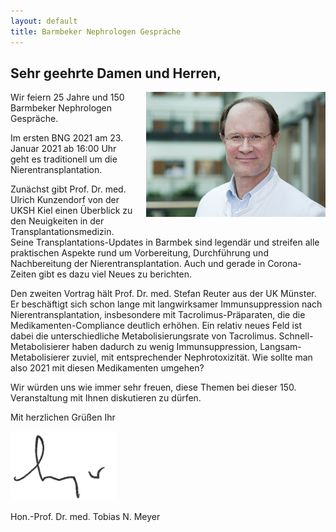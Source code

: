 ```yaml
---
layout: default
title: Barmbeker Nephrologen Gespräche
---
```

## Sehr geehrte Damen und Herren,

<img src="/assets/images/CA_Meyer.jpg" height="200rem" style="float:right; margin-left:20px; margin-bottom:20px;">
Wir feiern 25 Jahre und 150 Barmbeker Nephrologen Gespräche.  

Im ersten BNG 2021 am 23. Januar 2021 ab 16:00 Uhr geht es traditionell um die Nierentransplantation.  
  
Zunächst gibt Prof. Dr. med. Ulrich Kunzendorf von der UKSH Kiel einen Überblick zu den Neuigkeiten in der Transplantationsmedizin. Seine Transplantations-Updates in Barmbek sind legendär und streifen alle praktischen Aspekte rund um Vorbereitung, Durchführung und Nachbereitung der Nierentransplantation. Auch und gerade in Corona-Zeiten gibt es dazu viel Neues zu berichten.  
  
Den zweiten Vortrag hält Prof. Dr. med. Stefan Reuter aus der UK Münster. Er beschäftigt sich schon lange mit langwirksamer Immunsuppression nach Nierentransplantation, insbesondere mit Tacrolimus-Präparaten, die die Medikamenten-Compliance deutlich erhöhen. Ein relativ neues Feld ist dabei die unterschiedliche Metabolisierungsrate von Tacrolimus. Schnell-Metabolisierer haben dadurch zu wenig Immunsuppression, Langsam-Metabolisierer zuviel, mit entsprechender Nephrotoxizität. Wie sollte man also 2021 mit diesen Medikamenten umgehen?  
  
Wir würden uns wie immer sehr freuen, diese Themen bei dieser 150. Veranstaltung mit Ihnen diskutieren zu dürfen.  
  
Mit herzlichen Grüßen Ihr  

![Unterschrift Prof. Meyer](/assets/images/unterschrift-meyer.png)  

Hon.-Prof. Dr. med. Tobias N. Meyer  
